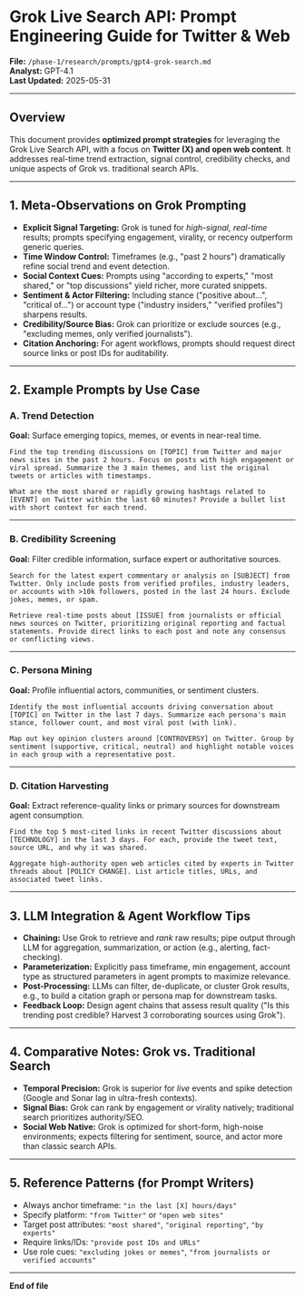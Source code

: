# Grok Live Search API: Prompt Engineering Guide for Twitter & Web  
**File:** `/phase-1/research/prompts/gpt4-grok-search.md`  
**Analyst:** GPT-4.1  
**Last Updated:** 2025-05-31

---

## Overview

This document provides **optimized prompt strategies** for leveraging the Grok Live Search API, with a focus on **Twitter (X) and open web content**. It addresses real-time trend extraction, signal control, credibility checks, and unique aspects of Grok vs. traditional search APIs.

---

## 1. Meta-Observations on Grok Prompting

- **Explicit Signal Targeting:** Grok is tuned for *high-signal, real-time* results; prompts specifying engagement, virality, or recency outperform generic queries.
- **Time Window Control:** Timeframes (e.g., "past 2 hours") dramatically refine social trend and event detection.
- **Social Context Cues:** Prompts using "according to experts," "most shared," or "top discussions" yield richer, more curated snippets.
- **Sentiment & Actor Filtering:** Including stance ("positive about...", "critical of...") or account type ("industry insiders," "verified profiles") sharpens results.
- **Credibility/Source Bias:** Grok can prioritize or exclude sources (e.g., "excluding memes, only verified journalists").
- **Citation Anchoring:** For agent workflows, prompts should request direct source links or post IDs for auditability.

---

## 2. Example Prompts by Use Case

### A. **Trend Detection**

**Goal:** Surface emerging topics, memes, or events in near-real time.

```plaintext
Find the top trending discussions on [TOPIC] from Twitter and major news sites in the past 2 hours. Focus on posts with high engagement or viral spread. Summarize the 3 main themes, and list the original tweets or articles with timestamps.
```

```plaintext
What are the most shared or rapidly growing hashtags related to [EVENT] on Twitter within the last 60 minutes? Provide a bullet list with short context for each trend.
```

---

### B. **Credibility Screening**

**Goal:** Filter credible information, surface expert or authoritative sources.

```plaintext
Search for the latest expert commentary or analysis on [SUBJECT] from Twitter. Only include posts from verified profiles, industry leaders, or accounts with >10k followers, posted in the last 24 hours. Exclude jokes, memes, or spam.
```

```plaintext
Retrieve real-time posts about [ISSUE] from journalists or official news sources on Twitter, prioritizing original reporting and factual statements. Provide direct links to each post and note any consensus or conflicting views.
```

---

### C. **Persona Mining**

**Goal:** Profile influential actors, communities, or sentiment clusters.

```plaintext
Identify the most influential accounts driving conversation about [TOPIC] on Twitter in the last 7 days. Summarize each persona's main stance, follower count, and most viral post (with link).
```

```plaintext
Map out key opinion clusters around [CONTROVERSY] on Twitter. Group by sentiment (supportive, critical, neutral) and highlight notable voices in each group with a representative post.
```

---

### D. **Citation Harvesting**

**Goal:** Extract reference-quality links or primary sources for downstream agent consumption.

```plaintext
Find the top 5 most-cited links in recent Twitter discussions about [TECHNOLOGY] in the last 3 days. For each, provide the tweet text, source URL, and why it was shared.
```

```plaintext
Aggregate high-authority open web articles cited by experts in Twitter threads about [POLICY CHANGE]. List article titles, URLs, and associated tweet links.
```

---

## 3. LLM Integration & Agent Workflow Tips

* **Chaining:** Use Grok to retrieve and *rank* raw results; pipe output through LLM for aggregation, summarization, or action (e.g., alerting, fact-checking).
* **Parameterization:** Explicitly pass timeframe, min engagement, account type as structured parameters in agent prompts to maximize relevance.
* **Post-Processing:** LLMs can filter, de-duplicate, or cluster Grok results, e.g., to build a citation graph or persona map for downstream tasks.
* **Feedback Loop:** Design agent chains that assess result quality ("Is this trending post credible? Harvest 3 corroborating sources using Grok").

---

## 4. Comparative Notes: Grok vs. Traditional Search

* **Temporal Precision:** Grok is superior for *live* events and spike detection (Google and Sonar lag in ultra-fresh contexts).
* **Signal Bias:** Grok can rank by engagement or virality natively; traditional search prioritizes authority/SEO.
* **Social Web Native:** Grok is optimized for short-form, high-noise environments; expects filtering for sentiment, source, and actor more than classic search APIs.

---

## 5. Reference Patterns (for Prompt Writers)

* Always anchor timeframe: `"in the last [X] hours/days"`
* Specify platform: `"from Twitter"` or `"open web sites"`
* Target post attributes: `"most shared"`, `"original reporting"`, `"by experts"`
* Require links/IDs: `"provide post IDs and URLs"`
* Use role cues: `"excluding jokes or memes"`, `"from journalists or verified accounts"`

---

**End of file**
